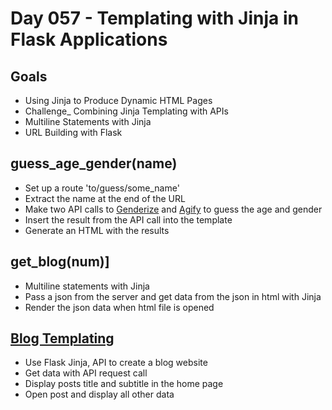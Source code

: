 # Day 057 - Templating with Jinja in Flask Applications
 
## Goals
- Using Jinja to Produce Dynamic HTML Pages
- Challenge_ Combining Jinja Templating with APIs
- Multiline Statements with Jinja
- URL Building with Flask

## guess_age_gender(name)
- Set up a route 'to/guess/some_name'
- Extract the name at the end of the URL 
- Make two API calls to [Genderize](https://api.genderize.io) and [Agify](https://api.agify.io) to guess the age and gender
- Insert the result from the API call into the template
- Generate an HTML with the results

## get_blog(num)]
- Multiline statements with Jinja
- Pass a json from the server and get data from the json in html with Jinja
- Render the json data when html file is opened

## [Blog Templating](blog-templating)
- Use Flask Jinja, API to create a blog website
- Get data with API request call
- Display posts title and subtitle in the home page
- Open post and display all other data